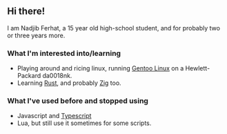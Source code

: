 ## Hi there!

I am Nadjib Ferhat, a 15 year old high-school student, and for probably two or three years more.

<!-- todo add my portfolio -->

### What I'm interested into/learning
- Playing around and ricing linux, running [Gentoo Linux](https://gentoo.org) on a Hewlett-Packard da0018nk.
- Learning [Rust](https://rust-lang.org), and probably [Zig](https://ziglang.org) too.

### What I've used before and stopped using
- Javascript and [Typescript](https://typescriptlang.org)
- Lua, but still use it sometimes for some scripts.

